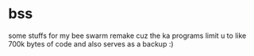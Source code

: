 # bss
some stuffs for my bee swarm remake cuz the ka programs limit u to like 700k bytes of code and also serves as a backup :)
